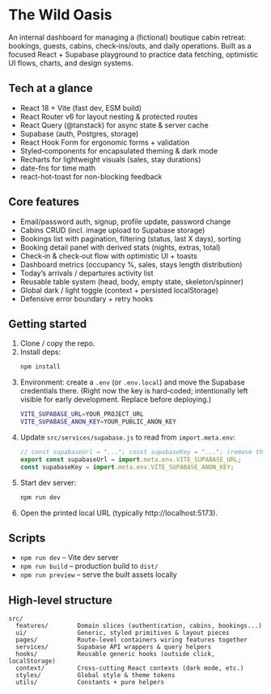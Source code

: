 The Wild Oasis
================

An internal dashboard for managing a (fictional) boutique cabin retreat: bookings, guests, cabins, check‑ins/outs, and daily operations. Built as a focused React + Supabase playground to practice data fetching, optimistic UI flows, charts, and design systems.

Tech at a glance
----------------
* React 18 + Vite (fast dev, ESM build)
* React Router v6 for layout nesting & protected routes
* React Query (@tanstack) for async state & server cache
* Supabase (auth, Postgres, storage)
* React Hook Form for ergonomic forms + validation
* Styled‑components for encapsulated theming & dark mode
* Recharts for lightweight visuals (sales, stay durations)
* date-fns for time math
* react-hot-toast for non-blocking feedback

Core features
-------------
* Email/password auth, signup, profile update, password change
* Cabins CRUD (incl. image upload to Supabase storage)
* Bookings list with pagination, filtering (status, last X days), sorting
* Booking detail panel with derived stats (nights, extras, total)
* Check‑in & check‑out flow with optimistic UI + toasts
* Dashboard metrics (occupancy %, sales, stays length distribution)
* Today’s arrivals / departures activity list
* Reusable table system (head, body, empty state, skeleton/spinner)
* Global dark / light toggle (context + persisted localStorage)
* Defensive error boundary + retry hooks

Getting started
---------------
1. Clone / copy the repo.
2. Install deps:
   ```bash
   npm install
   ```
3. Environment: create a `.env` (or `.env.local`) and move the Supabase credentials there. (Right now the key is hard‑coded; intentionally left visible for early development. Replace before deploying.)
   ```bash
   VITE_SUPABASE_URL=YOUR_PROJECT_URL
   VITE_SUPABASE_ANON_KEY=YOUR_PUBLIC_ANON_KEY
   ```
4. Update `src/services/supabase.js` to read from `import.meta.env`:
   ```js
   // const supabaseUrl = "..."; const supabaseKey = "..."; (remove these)
   export const supabaseUrl = import.meta.env.VITE_SUPABASE_URL;
   const supabaseKey = import.meta.env.VITE_SUPABASE_ANON_KEY;
   ```
5. Start dev server:
   ```bash
   npm run dev
   ```
6. Open the printed local URL (typically http://localhost:5173).

Scripts
-------
* `npm run dev` – Vite dev server
* `npm run build` – production build to `dist/`
* `npm run preview` – serve the built assets locally

High‑level structure
--------------------
```
src/
  features/        Domain slices (authentication, cabins, bookings...)
  ui/              Generic, styled primitives & layout pieces
  pages/           Route-level containers wiring features together
  services/        Supabase API wrappers & query helpers
  hooks/           Reusable generic hooks (outside click, localStorage)
  context/         Cross-cutting React contexts (dark mode, etc.)
  styles/          Global style & theme tokens
  utils/           Constants + pure helpers
```
